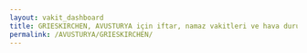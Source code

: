 ```yaml
---
layout: vakit_dashboard
title: GRIESKIRCHEN, AVUSTURYA için iftar, namaz vakitleri ve hava durumu - ilçe/eyalet seç
permalink: /AVUSTURYA/GRIESKIRCHEN/
---
```


<script type="text/javascript">
  var GLOBAL_COUNTRY = 'AVUSTURYA';
  var GLOBAL_CITY = 'GRIESKIRCHEN';
  var GLOBAL_STATE = '';
  var lat = 72;
  var lon = 21;
</script>
